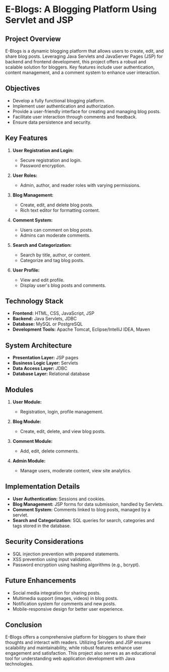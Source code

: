 # E-Blogs: A Blogging Platform Using Servlet and JSP

## Project Overview
E-Blogs is a dynamic blogging platform that allows users to create, edit, and share blog posts. Leveraging Java Servlets and JavaServer Pages (JSP) for backend and frontend development, this project offers a robust and scalable solution for bloggers. Key features include user authentication, content management, and a comment system to enhance user interaction.

## Objectives
- Develop a fully functional blogging platform.
- Implement user authentication and authorization.
- Provide a user-friendly interface for creating and managing blog posts.
- Facilitate user interaction through comments and feedback.
- Ensure data persistence and security.

## Key Features
1. **User Registration and Login:**
   - Secure registration and login.
   - Password encryption.

2. **User Roles:**
   - Admin, author, and reader roles with varying permissions.

3. **Blog Management:**
   - Create, edit, and delete blog posts.
   - Rich text editor for formatting content.

4. **Comment System:**
   - Users can comment on blog posts.
   - Admins can moderate comments.

5. **Search and Categorization:**
   - Search by title, author, or content.
   - Categorize and tag blog posts.

6. **User Profile:**
   - View and edit profile.
   - Display user's blog posts and comments.

## Technology Stack
- **Frontend:** HTML, CSS, JavaScript, JSP
- **Backend:** Java Servlets, JDBC
- **Database:** MySQL or PostgreSQL
- **Development Tools:** Apache Tomcat, Eclipse/IntelliJ IDEA, Maven

## System Architecture
- **Presentation Layer:** JSP pages
- **Business Logic Layer:** Servlets
- **Data Access Layer:** JDBC
- **Database Layer:** Relational database

## Modules
1. **User Module:**
   - Registration, login, profile management.

2. **Blog Module:**
   - Create, edit, delete, and view blog posts.

3. **Comment Module:**
   - Add, edit, delete comments.

4. **Admin Module:**
   - Manage users, moderate content, view site analytics.

## Implementation Details
- **User Authentication:** Sessions and cookies.
- **Blog Management:** JSP forms for data submission, handled by Servlets.
- **Comment System:** Comments linked to blog posts, managed by a servlet.
- **Search and Categorization:** SQL queries for search, categories and tags stored in the database.

## Security Considerations
- SQL injection prevention with prepared statements.
- XSS prevention using input validation.
- Password encryption using hashing algorithms (e.g., bcrypt).

## Future Enhancements
- Social media integration for sharing posts.
- Multimedia support (images, videos) in blog posts.
- Notification system for comments and new posts.
- Mobile-responsive design for better user experience.

## Conclusion
E-Blogs offers a comprehensive platform for bloggers to share their thoughts and interact with readers. Utilizing Servlets and JSP ensures scalability and maintainability, while robust features enhance user engagement and satisfaction. This project also serves as an educational tool for understanding web application development with Java technologies.
